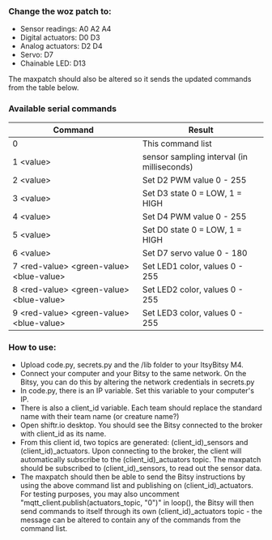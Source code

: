 ### Change the woz patch to:
* Sensor readings: A0 A2 A4
* Digital actuators: D0 D3
* Analog actuators: D2 D4
* Servo: D7 
* Chainable LED: D13

The maxpatch should also be altered so it sends the updated commands from the table below.

### Available serial commands

| Command                                         | Result                                     |
|-------------------------------------------------|--------------------------------------------|
| 0                                               | This command list                          |
| 1  \<value\>                                    | sensor sampling interval (in milliseconds) |
| 2  \<value\>                                    | Set D2 PWM value 0 - 255                   |
| 3  \<value\>                                    | Set D3 state 0 = LOW, 1 = HIGH             |
| 4  \<value\>                                    | Set D4 PWM value 0 - 255                   |
| 5  \<value\>                                    | Set D0 state 0 = LOW, 1 = HIGH             |
| 6  \<value\>                                    | Set D7 servo value 0 - 180                 |
| 7  \<red-value\> \<green-value\> \<blue-value\> | Set LED1 color, values 0 - 255             |
| 8  \<red-value\> \<green-value\> \<blue-value\> | Set LED2 color, values 0 - 255             |
| 9  \<red-value\> \<green-value\> \<blue-value\> | Set LED3 color, values 0 - 255             |

### How to use:
* Upload code.py, secrets.py and the /lib folder to your ItsyBitsy M4. 
* Connect your computer and your Bitsy to the same network. On the Bitsy, you can do this by altering the network credentials in secrets.py 
* In code.py, there is an IP variable. Set this variable to your computer's IP.
* There is also a client_id variable. Each team should replace the standard name with their team name (or creature name?)
* Open shiftr.io desktop. You should see the Bitsy connected to the broker with client_id as its name. 
* From this client id, two topics are generated: (client_id)_sensors and (client_id)_actuators. Upon connecting to the broker, the client will automatically subscribe to the (client_id)_actuators topic. The maxpatch should be subscribed to (client_id)_sensors, to read out the sensor data. 
* The maxpatch should then be able to send the Bitsy instructions by using the above command list and publishing on (client_id)_actuators. For testing purposes, you may also uncomment "mqtt_client.publish(actuators_topic, "0")" in loop(), the Bitsy will then send commands to itself through its own (client_id)_actuators topic - the message can be altered to contain any of the commands from the command list. 
